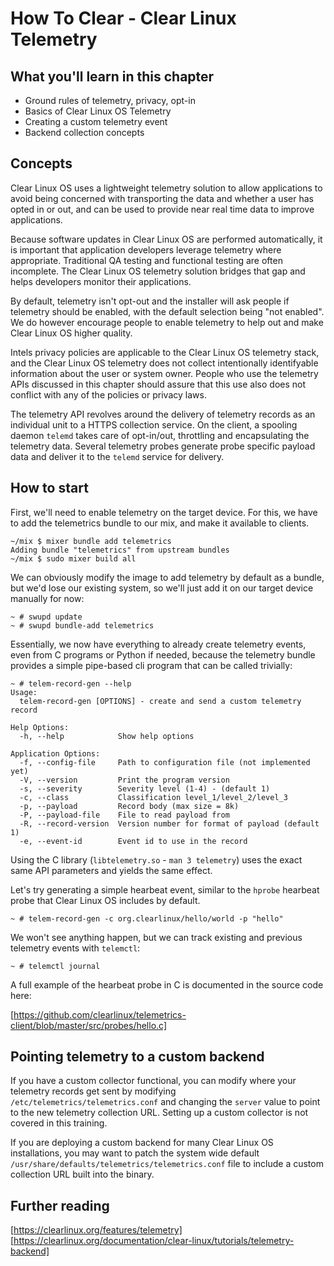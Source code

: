 
How To Clear - Clear Linux Telemetry
====================================

## What you'll learn in this chapter

* Ground rules of telemetry, privacy, opt-in
* Basics of Clear Linux OS Telemetry
* Creating a custom telemetry event
* Backend collection concepts


## Concepts

Clear Linux OS uses a lightweight telemetry solution to allow 
applications to avoid being concerned with transporting the data and 
whether a user has opted in or out, and can be used to provide near 
real time data to improve applications.

Because software updates in Clear Linux OS are performed automatically, 
it is important that application developers leverage telemetry where 
appropriate. Traditional QA testing and functional testing are often 
incomplete. The Clear Linux OS telemetry solution bridges that gap and 
helps developers monitor their applications.

By default, telemetry isn't opt-out and the installer will ask people 
if telemetry should be enabled, with the default selection being "not 
enabled". We do however encourage people to enable telemetry to help 
out and make Clear Linux OS higher quality.

Intels privacy policies are applicable to the Clear Linux OS telemetry 
stack, and the Clear Linux OS telemetry does not collect intentionally 
identifyable information about the user or system owner. People who use 
the telemetry APIs discussed in this chapter should assure that this 
use also does not conflict with any of the policies or privacy laws.

The telemetry API revolves around the delivery of telemetry records as 
an individual unit to a HTTPS collection service. On the client, a 
spooling daemon `telemd` takes care of opt-in/out, throttling and 
encapsulating the telemetry data. Several telemetry probes generate 
probe specific payload data and deliver it to the `telemd` service for 
delivery.


## How to start

First, we'll need to enable telemetry on the target device. For this, 
we have to add the telemetrics bundle to our mix, and make it available 
to clients.

```
~/mix $ mixer bundle add telemetrics
Adding bundle "telemetrics" from upstream bundles
~/mix $ sudo mixer build all
```

We can obviously modify the image to add telemetry by default as a 
bundle, but we'd lose our existing system, so we'll just add it on our 
target device manually for now:

```
~ # swupd update
~ # swupd bundle-add telemetrics
```

Essentially, we now have everything to already create telemetry events, 
even from C programs or Python if needed, because the telemetry bundle 
provides a simple pipe-based cli program that can be called trivially:

```
~ # telem-record-gen --help
Usage:
  telem-record-gen [OPTIONS] - create and send a custom telemetry record

Help Options:
  -h, --help            Show help options

Application Options:
  -f, --config-file     Path to configuration file (not implemented yet)
  -V, --version         Print the program version
  -s, --severity        Severity level (1-4) - (default 1)
  -c, --class           Classification level_1/level_2/level_3
  -p, --payload         Record body (max size = 8k)
  -P, --payload-file    File to read payload from
  -R, --record-version  Version number for format of payload (default 1)
  -e, --event-id        Event id to use in the record
```

Using the C library (`libtelemetry.so` - `man 3 telemetry`) uses the 
exact same API parameters and yields the same effect.
 
Let's try generating a simple hearbeat event, similar to the `hprobe` 
hearbeat probe that Clear Linux OS includes by default.
 
```
~ # telem-record-gen -c org.clearlinux/hello/world -p "hello"
```

We won't see anything happen, but we can track existing and previous 
telemetry events with `telemctl`:

```
~ # telemctl journal
```

A full example of the hearbeat probe in C is documented in the source 
code here:

[https://github.com/clearlinux/telemetrics-client/blob/master/src/probes/hello.c]


## Pointing telemetry to a custom backend

If you have a custom collector functional, you can modify where your 
telemetry records get sent by modifying 
`/etc/telemetrics/telemetrics.conf` and changing the `server` value to 
point to the new telemetry collection URL. Setting up a custom 
collector is not covered in this training.

If you are deploying a custom backend for many Clear Linux OS 
installations, you may want to patch the system wide default 
`/usr/share/defaults/telemetrics/telemetrics.conf` file to include a 
custom collection URL built into the binary.


## Further reading

[https://clearlinux.org/features/telemetry]
[https://clearlinux.org/documentation/clear-linux/tutorials/telemetry-backend]
